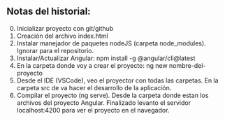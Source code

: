 ## Notas del historial:

0. Inicializar proyecto con git/github
1. Creación del archivo index.html
2. Instalar manejador de paquetes nodeJS (carpeta node_modules). Ignorar para el repositorio.
3. Instalar/Actualizar Angular: npm install -g @angular/cli@latest
4. En la carpeta donde voy a crear el proyecto: ng new nombre-del-proyecto
5. Desde el IDE (VSCode), veo el proyector con todas las carpetas. En la carpeta src de va hacer el desarrollo de la aplicación.
6. Compilar el proyecto (ng serve). Desde la carpeta donde estan los archivos del proyecto Angular. Finalizado levanto el servidor localhost:4200 para ver el proyecto en el navegador.

